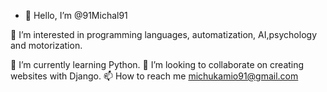- 👋 Hello, I’m @91Michal91


👀 I’m interested in programming languages, automatization, AI,psychology and motorization.

🌱 I’m currently learning Python.
 💞️
  I’m looking to collaborate on creating websites with Django.
📫
  How to reach me michukamio91@gmail.com
